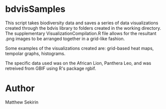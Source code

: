 # bdvisSamples
This script takes biodiversity data and saves a series of data visualizations created through the bdvis library to folders created in the working directory.
The supplementary VisualizationCompilation.R file allows for the resultant .png images to be arranged together in a grid-like fashion.  

Some examples of the visualizations created are: grid-based heat maps, tempolar graphs, histograms.  

The specific data used was on the African Lion, Panthera Leo, and was retreived from GBIF using R's package rgbif. 

# Author
Matthew Sekirin
